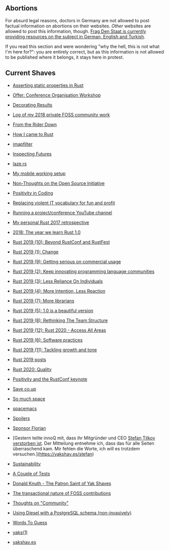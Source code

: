 ## Abortions

For absurd legal reasons,
doctors in Germany are not allowed to post factual information on abortions
on their websites. _Other_ websites are allowed to post this information,
though. [Frag Den Staat is currently providing resources on the subject in German, English
and Turkish](https://fragdenstaat.de/aktionen/219a/).

If you read this section and were wondering "why the hell, this is not what I'm here for?":
you are entirely correct, but as this information is not allowed to be published where it belongs,
it stays here in protest.

## Current Shaves

* [Asserting static properties in Rust](https://yakshav.es/asserting-static-properties)

* [Offer: Conference Organisation Workshop](https://yakshav.es/conference-organisation-workshop)

* [Decorating Results](https://yakshav.es/decorating-results)

* [Log of my 2018 private FOSS community work](https://yakshav.es/foss-2018-log)

* [From the Rider Down](https://yakshav.es/from-the-rider-down)

* [How I came to Rust](https://yakshav.es/how-I-came-to-rust)

* [imapfilter](https://yakshav.es/imapfilter)

* [Inspecting Futures](https://yakshav.es/inspecting-futures)

* [laze.rs](https://yakshav.es/lazers)

* [My mobile working setup](https://yakshav.es/mobile-working-setup)

* [Non-Thoughts on the Open Source Initiative](https://yakshav.es/non-thoughts-on-the-osi)

* [Positivity in Coding](https://yakshav.es/positivity-in-coding)

* [Replacing violent IT vocabulary for fun and profit](https://yakshav.es/replacements-for-violent-it-vocabulary)

* [Running a project/conference YouTube channel](https://yakshav.es/running-the-rust-youtube-channel)

* [My personal Rust 2017 retrospective](https://yakshav.es/rust-2017-retrospective)

* [2018: The year we learn Rust 1.0](https://yakshav.es/rust-2018)

* [Rust 2019 (10): Beyond RustConf and RustFest](https://yakshav.es/rust-2019-beyond-rustconf-and-rustfest)

* [Rust 2019 (1): Change](https://yakshav.es/rust-2019-change)

* [Rust 2019 (9): Getting serious on commercial usage](https://yakshav.es/rust-2019-getting-serious-on-commercial-usage)

* [Rust 2019 (2): Keep innovating programming language communities](https://yakshav.es/rust-2019-keep-innovating-programming-language-communities)

* [Rust 2019 (3): Less Reliance On Individuals](https://yakshav.es/rust-2019-less-reliance-on-individuals)

* [Rust 2019 (4): More Intention, Less Reaction](https://yakshav.es/rust-2019-more-intention-less-reaction)

* [Rust 2019 (7): More librarians](https://yakshav.es/rust-2019-more-librarians)

* [Rust 2019 (5): 1.0 is a beautiful version](https://yakshav.es/rust-2019-one-zero-is-a-beautiful-version)

* [Rust 2019 (8): Rethinking The Team Structure](https://yakshav.es/rust-2019-rethinking-the-team-structure)

* [Rust 2019 (12): Rust 2020 - Access All Areas](https://yakshav.es/rust-2019-rust-2020)

* [Rust 2019 (6): Software practices](https://yakshav.es/rust-2019-software-practices)

* [Rust 2019 (11): Tackling growth and tone](https://yakshav.es/rust-2019-tackling-growth-and-tone)

* [Rust 2019 posts](https://yakshav.es/rust-2019)

* [Rust 2020: Quality](https://yakshav.es/rust-2020-quality)

* [Positivity and the RustConf keynote](https://yakshav.es/rustconf-keynote-thoughts)

* [Save co.up](https://yakshav.es/save-coup)

* [So much space](https://yakshav.es/so-much-space)

* [spacemacs](https://yakshav.es/spacemacs)

* [Spoilers](https://yakshav.es/spoilers)

* [Sponsor Florian](https://yakshav.es/sponsor-florian)

* [Gestern teilte innoQ mit, dass ihr Mitgründer und CEO [Stefan Tilkov verstorben ist](https://www.innoq.com/de/news/2023/08/stefan-tilkov/). Der Mitteilung entnehme ich, dass das für alle Seiten überraschend kam. Mir fehlen die Worte, ich will es trotzdem versuchen.](https://yakshav.es/stefan)

* [Sustainability](https://yakshav.es/sustainability)

* [A Couple of Tests](https://yakshav.es/test-page)

* [Donald Knuth - The Patron Saint of Yak Shaves](https://yakshav.es/the-patron-saint-of-yakshaves)

* [The transactional nature of FOSS contributions](https://yakshav.es/the-transactional-nature-of-contributions)

* [Thoughts on "Community"](https://yakshav.es/thoughts-on-community)

* [Using Diesel with a PostgreSQL schema (non-invasively)](https://yakshav.es/using-diesel-with-a-postgres-schema)

* [Words To Guess](https://yakshav.es/words-to-guess)

* [yaks(1)](https://yakshav.es/yaks-1)

* [yakshav.es](https://yakshav.es/yakshav.es)

